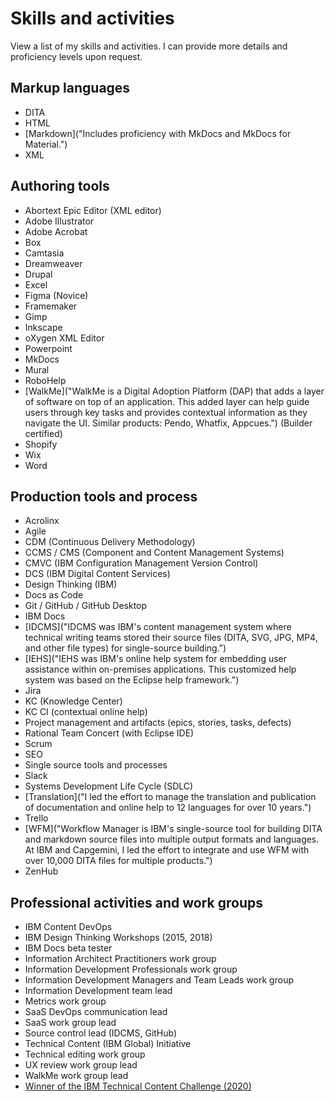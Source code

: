 # Skills and activities

View a list of my skills and activities. I can provide more details and proficiency levels upon request.

## Markup languages

* DITA
* HTML
* [Markdown]("Includes proficiency with MkDocs and MkDocs for Material.")
* XML

## Authoring tools

* Abortext Epic Editor (XML editor)
* Adobe Illustrator
* Adobe Acrobat
* Box
* Camtasia
* Dreamweaver
* Drupal
* Excel
* Figma (Novice)
* Framemaker
* Gimp
* Inkscape
* oXygen XML Editor
* Powerpoint
* MkDocs
* Mural
* RoboHelp
* [WalkMe]("WalkMe is a Digital Adoption Platform (DAP) that adds a layer of software on top of an application. This added layer can help guide users through key tasks and provides contextual information as they navigate the UI. Similar products: Pendo, Whatfix, Appcues.") (Builder certified)
* Shopify
* Wix
* Word

## Production tools and process

* Acrolinx
* Agile
* CDM (Continuous Delivery Methodology)
* CCMS / CMS (Component and Content Management Systems)
* CMVC (IBM Configuration Management Version Control)
* DCS (IBM Digital Content Services)
* Design Thinking (IBM)
* Docs as Code
* Git / GitHub / GitHub Desktop
* IBM Docs
* [IDCMS]("IDCMS was IBM's content management system where technical writing teams stored their source files (DITA, SVG, JPG, MP4, and other file types) for single-source building.")
* [IEHS]("IEHS was IBM's online help system for embedding user assistance within on-premises applications. This customized help system was based on the Eclipse help framework.")
* Jira
* KC (Knowledge Center)
* KC CI (contextual online help)
* Project management and artifacts (epics, stories, tasks, defects)
* Rational Team Concert (with Eclipse IDE)
* Scrum
* SEO
* Single source tools and processes
* Slack
* Systems Development Life Cycle (SDLC)
* [Translation]("I led the effort to manage the translation and publication of documentation and online help to 12 languages for over 10 years.")
* Trello
* [WFM]("Workflow Manager is IBM's single-source tool for building DITA and markdown source files into multiple output formats and languages. At IBM and Capgemini, I led the effort to integrate and use WFM with over 10,000 DITA files for multiple products.")
* ZenHub

## Professional activities and work groups 

* IBM Content DevOps
* IBM Design Thinking Workshops (2015, 2018)
* IBM Docs beta tester
* Information Architect Practitioners work group
* Information Development Professionals work group
* Information Development Managers and Team Leads work group
* Information Development team lead
* Metrics work group
* SaaS DevOps communication lead
* SaaS work group lead
* Source control lead (IDCMS, GitHub)
* Technical Content (IBM Global) Initiative
* Technical editing work group
* UX review work group lead
* WalkMe work group lead
* <a href="../IBM-Storage-Insights-60-seconds-or-less.mp4" target="_blank">Winner of the IBM Technical Content Challenge \(2020)</a>
